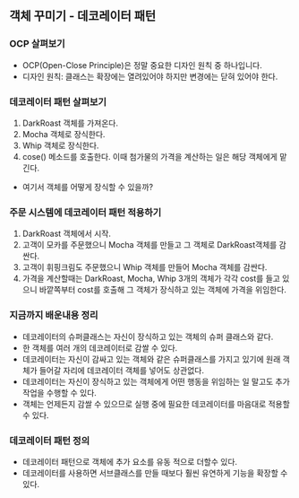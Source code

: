 ## 객체 꾸미기 - 데코레이터 패턴

### OCP 살펴보기
- OCP(Open-Close Principle)은 정말 중요한 디자인 원칙 중 하나입니다.
- 디자인 원칙: 클래스는 확장에는 열려있어야 하지만 변경에는 닫혀 있어야 한다.

### 데코레이터 패턴 살펴보기
1. DarkRoast 객체를 가져온다.
2. Mocha 객체로 장식한다.
3. Whip 객체로 장식한다.
4. cose() 메소드를 호출한다. 이때 첨가물의 가격을 계산하는 일은 해당 객체에게 맡긴다.
- 여기서 객체를 어떻게 장식할 수 있을까?

### 주문 시스템에 데코레이터 패턴 적용하기
1. DarkRoast 객체에서 시작.
2. 고객이 모카를 주문했으니 Mocha 객체를 만들고 그 객체로 DarkRoast객체를 감싼다.
3. 고객이 휘핑크림도 주문했으니 Whip 객체를 만들어 Mocha 객체를 감싼다.
4. 가격을 계산할때는 DarkRoast, Mocha, Whip 3개의 객체가 각각 cost를 들고 있으니 바깥쪽부터 cost를 호출해 그 객체가 장식하고 있는 객체에 가격을 위임한다.

### 지금까지 배운내용 정리
- 데코레이터의 슈퍼클래스는 자신이 장식하고 있는 객체의 슈퍼 클래스와 같다.
- 한 객체를 여러 개의 데코레이터로 감쌀 수 있다.
- 데코레이터는 자신이 감싸고 있는 객체와 같은 슈퍼클래스를 가지고 있기에 원래 객체가 들어갈 자리에 데코레이터 객체를 넣어도 상관없다.
- 데코레이터는 자신이 장식하고 있는 객체에게 어떤 행동을 위임하는 일 말고도 추가 작업을 수행할 수 있다.
- 객체는 언제든지 감쌀 수 있으므로 실행 중에 필요한 데코레이터를 마음대로 적용할수 있다.

### 데코레이터 패턴 정의
- 데코레이터 패턴으로 객체에 추가 요소를 유동 적으로 더할수 있다.
- 데코레이터를 사용하면 서브클래스를 만들 때보다 훨씬 유연하게 기능을 확장할 수 있다.
